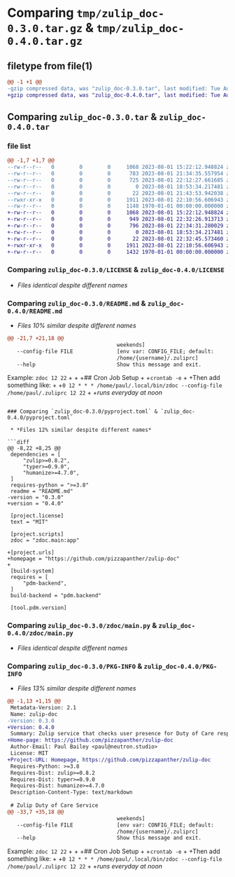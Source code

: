 # Comparing `tmp/zulip_doc-0.3.0.tar.gz` & `tmp/zulip_doc-0.4.0.tar.gz`

## filetype from file(1)

```diff
@@ -1 +1 @@
-gzip compressed data, was "zulip_doc-0.3.0.tar", last modified: Tue Aug  1 22:12:27 2023, max compression
+gzip compressed data, was "zulip_doc-0.4.0.tar", last modified: Tue Aug  1 22:34:31 2023, max compression
```

## Comparing `zulip_doc-0.3.0.tar` & `zulip_doc-0.4.0.tar`

### file list

```diff
@@ -1,7 +1,7 @@
--rw-r--r--   0        0        0     1068 2023-08-01 15:22:12.948824 zulip_doc-0.3.0/LICENSE
--rw-r--r--   0        0        0      783 2023-08-01 21:34:35.557954 zulip_doc-0.3.0/README.md
--rw-r--r--   0        0        0      725 2023-08-01 22:12:27.661685 zulip_doc-0.3.0/pyproject.toml
--rw-r--r--   0        0        0        0 2023-08-01 18:53:34.217481 zulip_doc-0.3.0/tests/__init__.py
--rw-r--r--   0        0        0       22 2023-08-01 21:43:53.942038 zulip_doc-0.3.0/zdoc/__init__.py
--rwxr-xr-x   0        0        0     1911 2023-08-01 22:10:56.606943 zulip_doc-0.3.0/zdoc/main.py
--rw-r--r--   0        0        0     1148 1970-01-01 00:00:00.000000 zulip_doc-0.3.0/PKG-INFO
+-rw-r--r--   0        0        0     1068 2023-08-01 15:22:12.948824 zulip_doc-0.4.0/LICENSE
+-rw-r--r--   0        0        0      949 2023-08-01 22:32:26.913713 zulip_doc-0.4.0/README.md
+-rw-r--r--   0        0        0      796 2023-08-01 22:34:31.280029 zulip_doc-0.4.0/pyproject.toml
+-rw-r--r--   0        0        0        0 2023-08-01 18:53:34.217481 zulip_doc-0.4.0/tests/__init__.py
+-rw-r--r--   0        0        0       22 2023-08-01 22:32:45.573460 zulip_doc-0.4.0/zdoc/__init__.py
+-rwxr-xr-x   0        0        0     1911 2023-08-01 22:10:56.606943 zulip_doc-0.4.0/zdoc/main.py
+-rw-r--r--   0        0        0     1432 1970-01-01 00:00:00.000000 zulip_doc-0.4.0/PKG-INFO
```

### Comparing `zulip_doc-0.3.0/LICENSE` & `zulip_doc-0.4.0/LICENSE`

 * *Files identical despite different names*

### Comparing `zulip_doc-0.3.0/README.md` & `zulip_doc-0.4.0/README.md`

 * *Files 10% similar despite different names*

```diff
@@ -21,7 +21,18 @@
                                   weekends]
   --config-file FILE              [env var: CONFIG_FILE; default:
                                   /home/{username}/.zuliprc]
   --help                          Show this message and exit.
 ```
 
 Example: `zdoc 12 22`
+
+
+## Cron Job Setup
+
+`crontab -e`
+
+Then add something like:
+
+`0 12 * * * /home/paul/.local/bin/zdoc --config-file /home/paul/.zuliprc 12 22`
+
+*runs everyday at noon*
```

### Comparing `zulip_doc-0.3.0/pyproject.toml` & `zulip_doc-0.4.0/pyproject.toml`

 * *Files 12% similar despite different names*

```diff
@@ -8,22 +8,25 @@
 dependencies = [
     "zulip>=0.8.2",
     "typer>=0.9.0",
     "humanize>=4.7.0",
 ]
 requires-python = ">=3.8"
 readme = "README.md"
-version = "0.3.0"
+version = "0.4.0"
 
 [project.license]
 text = "MIT"
 
 [project.scripts]
 zdoc = "zdoc.main:app"
 
+[project.urls]
+homepage = "https://github.com/pizzapanther/zulip-doc"
+
 [build-system]
 requires = [
     "pdm-backend",
 ]
 build-backend = "pdm.backend"
 
 [tool.pdm.version]
```

### Comparing `zulip_doc-0.3.0/zdoc/main.py` & `zulip_doc-0.4.0/zdoc/main.py`

 * *Files identical despite different names*

### Comparing `zulip_doc-0.3.0/PKG-INFO` & `zulip_doc-0.4.0/PKG-INFO`

 * *Files 13% similar despite different names*

```diff
@@ -1,13 +1,15 @@
 Metadata-Version: 2.1
 Name: zulip-doc
-Version: 0.3.0
+Version: 0.4.0
 Summary: Zulip service that checks user presence for Duty of Care responsibilities for remote teams
+Home-page: https://github.com/pizzapanther/zulip-doc
 Author-Email: Paul Bailey <paul@neutron.studio>
 License: MIT
+Project-URL: Homepage, https://github.com/pizzapanther/zulip-doc
 Requires-Python: >=3.8
 Requires-Dist: zulip>=0.8.2
 Requires-Dist: typer>=0.9.0
 Requires-Dist: humanize>=4.7.0
 Description-Content-Type: text/markdown
 
 # Zulip Duty of Care Service
@@ -33,7 +35,18 @@
                                   weekends]
   --config-file FILE              [env var: CONFIG_FILE; default:
                                   /home/{username}/.zuliprc]
   --help                          Show this message and exit.
 ```
 
 Example: `zdoc 12 22`
+
+
+## Cron Job Setup
+
+`crontab -e`
+
+Then add something like:
+
+`0 12 * * * /home/paul/.local/bin/zdoc --config-file /home/paul/.zuliprc 12 22`
+
+*runs everyday at noon*
```

